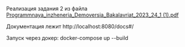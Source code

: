 Реализация задания 2 из файла 
[Programmnaya_inzheneria_Demoversia_Bakalavriat_2023_24_1 (1).pdf](https://github.com/user-attachments/files/19527298/Programmnaya_inzheneria_Demoversia_Bakalavriat_2023_24_1.1.pdf)



Документация лежит http://localhost:8080/docs#/

Запуск через докер: docker-compose up --build  




